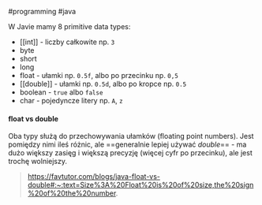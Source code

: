  #programming #java 

W Javie mamy 8 primitive data types:
- [[int]] - liczby całkowite np. `3`
- byte
- short
- long
- float - ułamki np. `0.5f`, albo po przecinku np. `0,5`
- [[double]] - ułamki np. `0.5d`, albo po kropce np. `0.5`
- boolean - `true` albo `false`
- char - pojedyncze litery np. `A`, `z` 

#### float vs double
Oba typy służą do przechowywania ułamków (floating point numbers). Jest pomiędzy nimi ileś różnic, ale ==generalnie lepiej używać *double*== - ma dużo większy zasięg i większą precyzję (więcej cyfr po przecinku), ale jest trochę wolniejszy.
> https://favtutor.com/blogs/java-float-vs-double#:~:text=Size%3A%20Float%20is%20of%20size,the%20sign%20of%20the%20number.